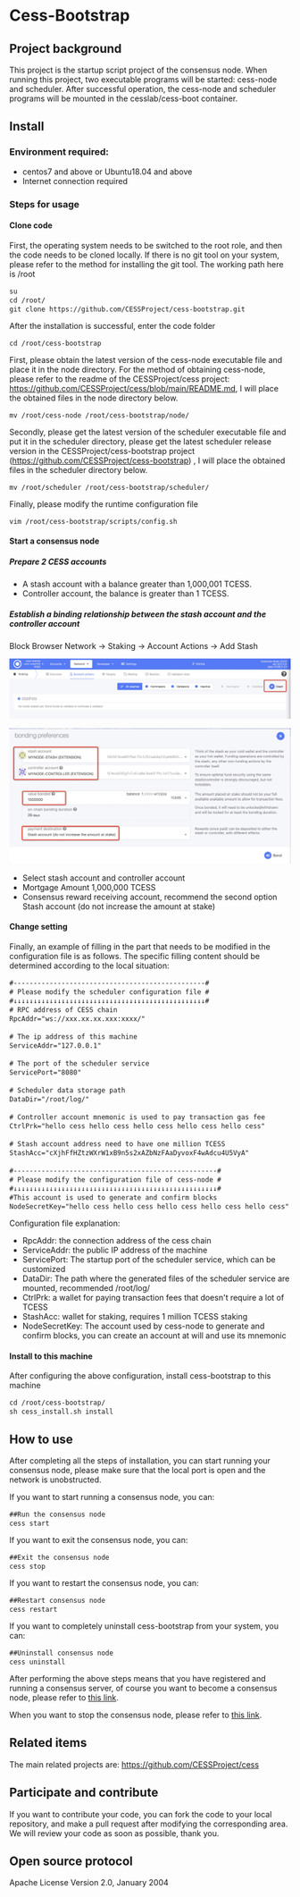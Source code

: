 # Cess-Bootstrap

## Project background

This project is the startup script project of the consensus node. When running this project, two executable programs will be started: cess-node and scheduler. After successful operation, the cess-node and scheduler programs will be mounted in the cesslab/cess-boot container.

## Install

### Environment required:

* centos7 and above or Ubuntu18.04 and above
* Internet connection required

### Steps for usage

#### Clone code

First, the operating system needs to be switched to the root role, and then the code needs to be cloned locally. If there is no git tool on your system, please refer to the method for installing the git tool. The working path here is /root

```shell
su
cd /root/
git clone https://github.com/CESSProject/cess-bootstrap.git
```

After the installation is successful, enter the code folder

```shell
cd /root/cess-bootstrap
```

First, please obtain the latest version of the cess-node executable file and place it in the node directory. For the method of obtaining cess-node, please refer to the readme of the CESSProject/cess project: https://github.com/CESSProject/cess/blob/main/README.md, I will place the obtained files in the node directory below.

```shell
mv /root/cess-node /root/cess-bootstrap/node/
```

Secondly, please get the latest version of the scheduler executable file and put it in the scheduler directory, please get the latest scheduler release version in the CESSProject/cess-bootstrap project (https://github.com/CESSProject/cess-bootstrap) , I will place the obtained files in the scheduler directory below.

```shell
mv /root/scheduler /root/cess-bootstrap/scheduler/
```

Finally, please modify the runtime configuration file

```shell
vim /root/cess-bootstrap/scripts/config.sh
```

#### Start a consensus node

##### Prepare 2 CESS accounts

- A stash account with a balance greater than 1,000,001 TCESS.
- Controller account, the balance is greater than 1 TCESS.

##### Establish a binding relationship between the stash account and the controller account

Block Browser Network -> Staking -> Account Actions -> Add Stash

![Image text](https://github.com/CESSProject/W3F-illustration/blob/b08c27a406f3c293877c8be8956d2768723e370d/cess-boostrap/1.jpg)

![Image text](https://github.com/CESSProject/W3F-illustration/blob/b08c27a406f3c293877c8be8956d2768723e370d/cess-boostrap/2.jpg)

- Select stash account and controller account
- Mortgage Amount 1,000,000 TCESS
- Consensus reward receiving account, recommend the second option Stash account (do not increase the amount at stake)

#### Change setting

Finally, an example of filling in the part that needs to be modified in the configuration file is as follows. The specific filling content should be determined according to the local situation:

```shell
#------------------------------------------------#
# Please modify the scheduler configuration file #
#↓↓↓↓↓↓↓↓↓↓↓↓↓↓↓↓↓↓↓↓↓↓↓↓↓↓↓↓↓↓↓↓↓↓↓↓↓↓↓↓↓↓↓↓↓↓↓↓#
# RPC address of CESS chain
RpcAddr="ws://xxx.xx.xx.xxx:xxxx/"

# The ip address of this machine
ServiceAddr="127.0.0.1"

# The port of the scheduler service
ServicePort="8080"

# Scheduler data storage path
DataDir="/root/log/"

# Controller account mnemonic is used to pay transaction gas fee
CtrlPrk="hello cess hello cess hello cess hello cess hello cess"

# Stash account address need to have one million TCESS
StashAcc="cXjhFfHZtzWXrW1xB9n5s2xAZbNzFAaDyvoxF4wAdcu4U5VyA"

#---------------------------------------------------#
# Please modify the configuration file of cess-node #
#↓↓↓↓↓↓↓↓↓↓↓↓↓↓↓↓↓↓↓↓↓↓↓↓↓↓↓↓↓↓↓↓↓↓↓↓↓↓↓↓↓↓↓↓↓↓↓↓↓↓↓#
#This account is used to generate and confirm blocks
NodeSecretKey="hello cess hello cess hello cess hello cess hello cess"
```

Configuration file explanation:

* RpcAddr: the connection address of the cess chain
* ServiceAddr: the public IP address of the machine
* ServicePort: The startup port of the scheduler service, which can be customized
* DataDir: The path where the generated files of the scheduler service are mounted, recommended /root/log/
* CtrlPrk: a wallet for paying transaction fees that doesn't require a lot of TCESS
* StashAcc: wallet for staking, requires 1 million TCESS staking
* NodeSecretKey: The account used by cess-node to generate and confirm blocks, you can create an account at will and use its mnemonic

#### Install to this machine

After configuring the above configuration, install cess-bootstrap to this machine

```shell
cd /root/cess-bootstrap/
sh cess_install.sh install
```



## How to use

After completing all the steps of installation, you can start running your consensus node, please make sure that the local port is open and the network is unobstructed.

If you want to start running a consensus node, you can:

```shell
##Run the consensus node
cess start
```

If you want to exit the consensus node, you can:

```shell
##Exit the consensus node
cess stop
```

If you want to restart the consensus node, you can:

```shell
##Restart consensus node
cess restart
```

If you want to completely uninstall cess-bootstrap from your system, you can:

```shell
##Uninstall consensus node
cess uninstall
```

After performing the above steps means that you have registered and running a consensus server, of course you want to become a consensus node, please refer to [this link](https://github.com/CESSProject/cess-bootstrap/blob/main/docs/Become%20Consensus.md).

When you want to stop the consensus node, please refer to [this link](https://github.com/CESSProject/cess-bootstrap/blob/main/docs/Stop%20Consensus.md).



## Related items

The main related projects are: https://github.com/CESSProject/cess

## Participate and contribute

If you want to contribute your code, you can fork the code to your local repository, and make a pull request after modifying the corresponding area. We will review your code as soon as possible, thank you.

## Open source protocol

Apache License
Version 2.0, January 2004
